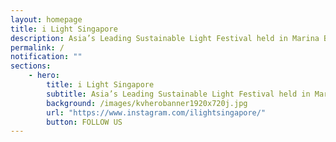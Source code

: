```yaml
---
layout: homepage
title: i Light Singapore
description: Asia’s Leading Sustainable Light Festival held in Marina Bay
permalink: /
notification: ""
sections:
    - hero:
        title: i Light Singapore
        subtitle: Asia’s Leading Sustainable Light Festival held in Marina Bay
        background: /images/kvherobanner1920x720j.jpg
        url: "https://www.instagram.com/ilightsingapore/"
        button: FOLLOW US
---
```

